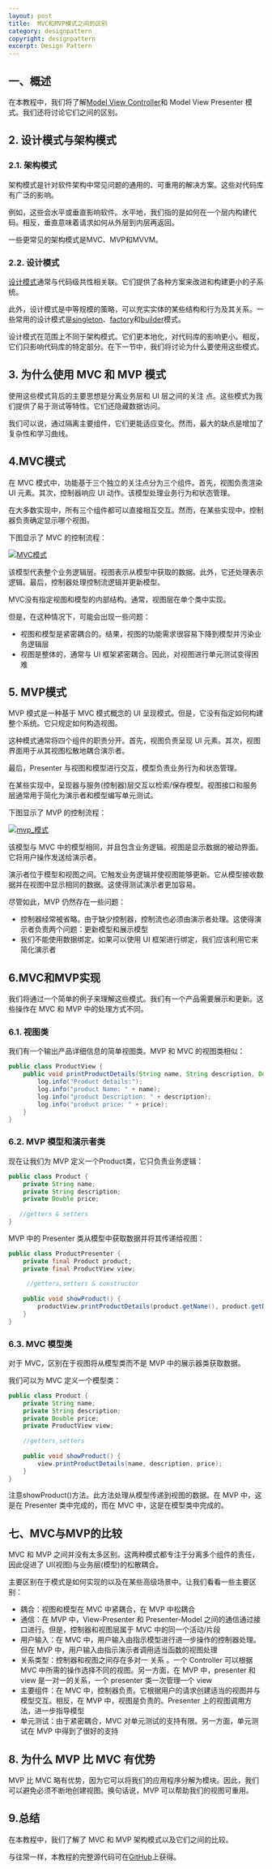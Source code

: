```yaml
---
layout: post
title:  MVC和MVP模式之间的区别
category: designpattern
copyright: designpattern
excerpt: Design Pattern
---
```


## 一、概述

在本教程中，我们将了解[Model View Controller](https://www.baeldung.com/spring-mvc)和 Model View Presenter 模式。我们还将讨论它们之间的区别。

## 2. 设计模式与架构模式

### 2.1. 架构模式

架构模式是针对软件架构中常见问题的通用的、可重用的解决方案。这些对代码库有广泛的影响。

例如，这些会水平或垂直影响软件。水平地，我们指的是如何在一个层内构建代码。相反，垂直意味着请求如何从外层到内层再返回。

一些更常见的架构模式是MVC、MVP和MVVM。

### 2.2. 设计模式

[设计模式](https://www.baeldung.com/creational-design-patterns)通常与代码级共性相关联。它们提供了各种方案来改进和构建更小的子系统。

此外，设计模式是中等规模的策略，可以充实实体的某些结构和行为及其关系。一些常用的设计模式是[singleton](https://www.baeldung.com/java-singleton)、[factory](https://www.baeldung.com/creational-design-patterns#factory-method)和[builder](https://www.baeldung.com/java-builder-pattern-freebuilder)模式。

设计模式在范围上不同于架构模式。它们更本地化，对代码库的影响更小。相反，它们只影响代码库的特定部分。在下一节中，我们将讨论为什么要使用这些模式。

## 3. 为什么使用 MVC 和 MVP 模式

使用这些模式背后的主要思想是分离业务层和 UI 层之间的关注 点。这些模式为我们提供了易于测试等特性。它们还隐藏数据访问。

我们可以说，通过隔离主要组件，它们更能适应变化。然而，最大的缺点是增加了复杂性和学习曲线。

## 4.MVC模式

在 MVC 模式中，功能基于三个独立的关注点分为三个组件。首先，视图负责渲染 UI 元素。其次，控制器响应 UI 动作。该模型处理业务行为和状态管理。

在大多数实现中，所有三个组件都可以直接相互交互。然而，在某些实现中，控制器负责确定显示哪个视图。

下图显示了 MVC 的控制流程：

[![MVC模式](https://www.baeldung.com/wp-content/uploads/2021/08/MVC_Pattern-273x300-1.png)](https://www.baeldung.com/wp-content/uploads/2021/08/MVC_Pattern-273x300-1.png)

该模型代表整个业务逻辑层。视图表示从模型中获取的数据。此外，它还处理表示逻辑。最后，控制器处理控制流逻辑并更新模型。

MVC没有指定视图和模型的内部结构。通常，视图层在单个类中实现。

但是，在这种情况下，可能会出现一些问题：

-   视图和模型是紧密耦合的。结果，视图的功能需求很容易下降到模型并污染业务逻辑层
-   视图是整体的，通常与 UI 框架紧密耦合。因此，对视图进行单元测试变得困难

## 5. MVP模式

MVP 模式是一种基于 MVC 模式概念的 UI 呈现模式。但是，它没有指定如何构建整个系统。它只规定如何构造视图。

这种模式通常将四个组件的职责分开。首先，视图负责呈现 UI 元素。其次，视图界面用于从其视图松散地耦合演示者。

最后，Presenter 与视图和模型进行交互，模型负责业务行为和状态管理。

在某些实现中，呈现器与服务(控制器)层交互以检索/保存模型。视图接口和服务层通常用于简化为演示者和模型编写单元测试。

下图显示了 MVP 的控制流程：

[![mvp_模式](https://www.baeldung.com/wp-content/uploads/2021/08/mvp-300x227-1.png)](https://www.baeldung.com/wp-content/uploads/2021/08/mvp-300x227-1.png)

该模型与 MVC 中的模型相同，并且包含业务逻辑。视图是显示数据的被动界面。它将用户操作发送给演示者。

演示者位于模型和视图之间。它触发业务逻辑并使视图能够更新。它从模型接收数据并在视图中显示相同的数据。这使得测试演示者更加容易。

尽管如此，MVP 仍然存在一些问题：

-   控制器经常被省略。由于缺少控制器，控制流也必须由演示者处理。这使得演示者负责两个问题：更新模型和展示模型
-   我们不能使用数据绑定。如果可以使用 UI 框架进行绑定，我们应该利用它来简化演示者

## 6.MVC和MVP实现

我们将通过一个简单的例子来理解这些模式。我们有一个产品需要展示和更新。这些操作在 MVC 和 MVP 中的处理方式不同。

### 6.1. 视图类

我们有一个输出产品详细信息的简单视图类。MVP 和 MVC 的视图类相似：

```java
public class ProductView {
    public void printProductDetails(String name, String description, Double price) {
        log.info("Product details:");
        log.info("product Name: " + name);
        log.info("product Description: " + description);
        log.info("product price: " + price);
    }
}

```

### 6.2. MVP 模型和演示者类

现在让我们为 MVP 定义一个Product类，它只负责业务逻辑：

```java
public class Product {
    private String name;
    private String description;
    private Double price;
    
   //getters & setters
}
```

MVP 中的 Presenter 类从模型中获取数据并将其传递给视图：

```java
public class ProductPresenter {
    private final Product product;
    private final ProductView view;
    
     //getters,setters & constructor
    
    public void showProduct() {
        productView.printProductDetails(product.getName(), product.getDescription(), product.getPrice());
    }
}
```

### 6.3. MVC 模型类

对于 MVC，区别在于视图将从模型类而不是 MVP 中的展示器类获取数据。

我们可以为 MVC 定义一个模型类：

```java
public class Product {
    private String name;
    private String description;
    private Double price;
    private ProductView view;
    
    //getters,setters
    
    public void showProduct() {
        view.printProductDetails(name, description, price);
    }
}

```

注意showProduct()方法。此方法处理从模型传递到视图的数据。在 MVP 中，这是在 Presenter 类中完成的，而在 MVC 中，这是在模型类中完成的。

## 七、MVC与MVP的比较

MVC 和 MVP 之间并没有太多区别。这两种模式都专注于分离多个组件的责任，因此促进了 UI(视图)与业务层(模型)的松散耦合。

主要区别在于模式是如何实现的以及在某些高级场景中。让我们看看一些主要区别：

-   耦合：视图和模型在 MVC 中紧耦合，在 MVP 中松耦合
-   通信：在 MVP 中，View-Presenter 和 Presenter-Model 之间的通信通过接口进行。但是，控制器和视图层属于 MVC 中的同一个活动/片段
-   用户输入：在 MVC 中，用户输入由指示模型进行进一步操作的控制器处理。 但在 MVP 中，用户输入由指示演示者调用适当函数的视图处理
-   关系类型：控制器和视图之间存在多对一 关系 。一个 Controller 可以根据 MVC 中所需的操作选择不同的视图。另一方面，在 MVP 中，presenter 和 view 是一对一的关系，一个 presenter 类一次管理一个 view
-   主要组件：在 MVC 中，控制器负责。它根据用户的请求创建适当的视图并与模型交互。相反，在 MVP 中，视图是负责的。Presenter 上的视图调用方法，进一步指导模型
-   单元测试：由于紧密耦合，MVC 对单元测试的支持有限。另一方面，单元测试在 MVP 中得到了很好的支持

## 8. 为什么 MVP 比 MVC 有优势

MVP 比 MVC 略有优势，因为它可以将我们的应用程序分解为模块。因此，我们可以避免必须不断地创建视图。换句话说，MVP 可以帮助我们的视图可重用。

## 9.总结

在本教程中，我们了解了 MVC 和 MVP 架构模式以及它们之间的比较。

与往常一样，本教程的完整源代码可在[GitHub](https://github.com/tuyucheng7/taketoday-tutorial4j/tree/master/design-patterns-modules)上获得。